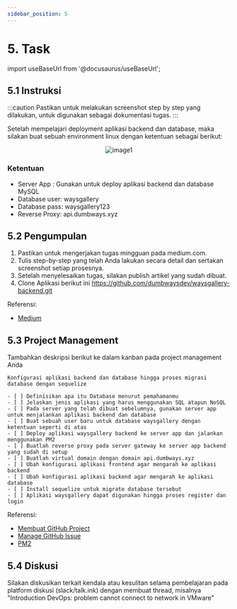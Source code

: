 ```yaml
---
sidebar_position: 5
---
```


# 5. Task

import useBaseUrl from '@docusaurus/useBaseUrl';

## 5.1 Instruksi

:::caution
Pastikan untuk melakukan screenshot step by step yang dilakukan, untuk digunakan sebagai dokumentasi tugas.
:::

Setelah mempelajari deployment aplikasi backend dan database, maka silakan buat sebuah environment linux dengan ketentuan sebagai berikut:

<center>
<img alt="image1" src={useBaseUrl('img/docs/w12.png')} />
</center>

### Ketentuan
- Server App   : Gunakan untuk deploy aplikasi backend dan database MySQL
- Database user: waysgallery
- Database pass: waysgallery123
- Reverse Proxy: api.dumbways.xyz

## 5.2 Pengumpulan
1. Pastikan untuk mengerjakan tugas mingguan pada medium.com.
2. Tulis step-by-step yang telah Anda lakukan secara detail dan sertakan screenshot setiap prosesnya. 
3. Setelah menyelesaikan tugas, silakan publish artikel yang sudah dibuat.
4. Clone Aplikasi berikut ini https://github.com/dumbwaysdev/waysgallery-backend.git

Referensi:
- [Medium](/Getting-Started/Medium/Medium)

## 5.3 Project Management
Tambahkan deskripsi berikut ke dalam kanban pada project management Anda
```
Konfigurasi aplikasi backend dan database hingga proses migrasi database dengan sequelize

- [ ] Definisikan apa itu Database menurut pemahamanmu
- [ ] Jelaskan jenis aplikasi yang harus menggunakan SQL atapun NoSQL
- [ ] Pada server yang telah dibuat sebelumnya, gunakan server app untuk menjalankan aplikasi backend dan database
- [ ] Buat sebuah user baru untuk database waysgallery dengan ketentuan seperti di atas
- [ ] Deploy aplikasi waysgallery backend ke server app dan jalankan menggunakan PM2
- [ ] Buatlah reverse proxy pada server gateway ke server app backend yang sudah di setup
- [ ] Buatlah virtual domain dengan domain api.dumbways.xyz
- [ ] Ubah konfigurasi aplikasi frontend agar mengarah ke aplikasi backend
- [ ] Ubah konfigurasi aplikasi backend agar mengarah ke aplikasi database
- [ ] Install sequelize untuk migrate database tersebut
- [ ] Aplikasi waysgallery dapat digunakan hingga proses register dan login
```

Referensi:
- [Membuat GitHub Project](/Getting-Started/Project-Management/Make-Project-Management)
- [Manage GitHub Issue](/Getting-Started/Project-Management/Issue-Dan-Status-Project)
- [PM2](https://www.npmjs.com/package/pm2)

## 5.4 Diskusi
Silakan diskusikan terkait kendala atau kesulitan selama pembelajaran pada platform diskusi (slack/talk.ink) dengan membuat thread, misalnya "Introduction DevOps: problem cannot connect to network in VMware" 
